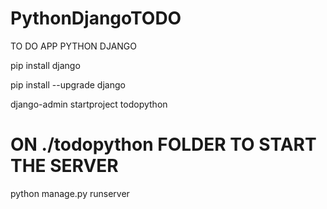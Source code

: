 # PythonDjangoTODO
 TO DO APP PYTHON DJANGO

pip install django

pip install --upgrade django

django-admin startproject todopython

# ON ./todopython FOLDER TO START THE SERVER

python manage.py runserver

